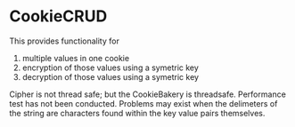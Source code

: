 CookieCRUD
==========
This provides functionality for 
1. multiple values in one cookie
2. encryption of those values using a symetric key
3. decryption of those values using a symetric key

Cipher is not thread safe; but the CookieBakery is threadsafe.
Performance test has not been conducted.
Problems may exist when the delimeters of the string are characters found within the key value pairs themselves.